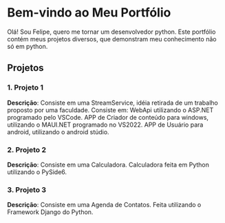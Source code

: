 # Bem-vindo ao Meu Portfólio

Olá! Sou Felipe, quero me tornar um desenvolvedor python. Este portfólio contém meus projetos diversos, que demonstram meu conhecimento não só em python.

## Projetos

### 1. Projeto 1
**Descrição**: Consiste em uma StreamService, idéia retirada de um trabalho proposto por uma faculdade.
	Consiste em:
		WebApi utilizando o ASP.NET programado pelo VSCode.
		APP de Criador de conteúdo para windows, utilizando o MAUI.NET programado no VS2022.
		APP de Usuário para android, utilizando o android stúdio.

### 2. Projeto 2
**Descrição**: Consiste em uma Calculadora.
	Calculadora feita em Python utilizando o PySide6.

### 3. Projeto 3
**Descrição**: Consiste em uma Agenda de Contatos.
	Feita utilizando o Framework Django do Python.

	

